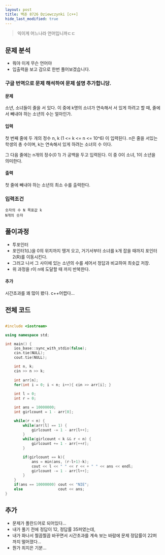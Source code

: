 ```yaml
---
layout: post
title: 백준 8726 Dziewczynki [c++]
hide_last_modified: true
---
```


> 익이게 어느나라 언어입니까ㄷㄷ



## 문제 분석

- 뭐야 이게 무슨 언어야
- 입출력을 보고 감으로 한번 풀어보겠습니다.



### 구글 번역으로 문제 해석하여 문제 설명 추가합니당.

#### 문제

소년, 소녀들이 줄을 서 있다. 이 중에 k명의 소녀가 연속해서 서 있게 하려고 할 때, 줄에서 빼내야 하는 소년의 수는 얼마인가.



#### 입력

첫 번째 줄에 두 개의 정수 n, k (1 <= k <= n <= 10^6) 이 입력된다. n은 줄을 서있는 학생의 총 수이며, k는 연속해서 있게 하려는 소녀의 수 이다.

그 다음 줄에는 n개의 정수(0 1) 가 공백을 두고 입력된다. 이 중 0이 소녀, 1이 소년을 의미한다.



#### 출력

첫 줄에 빼내야 하는 소년의 최소 수를 출력한다.





### 입력조건

```
숫자의 수 N 목표값 k
N개의 숫자
```



## 풀이과정

- 투포인터
- 포인터1(L)을 0의 위치까지 땡겨 오고, 거기서부터 소녀를 k개 잡을 때까지 포인터2(R)를 이동시킨다.
- 그러고 나서 그 사이에 있는 소년의 수를 세어서 정답과 비교하여 최솟값 저장.
- 위 과정을 r이 n에 도달할 때 까지  반복한다.



#### 추가

시간초과를 꽤 많이 봤다. c++어렵다...



## 전체 코드

```c++

#include <iostream>

using namespace std;

int main() {
    ios_base::sync_with_stdio(false);
    cin.tie(NULL);
    cout.tie(NULL);

    int n, k;
    cin >> n >> k;
    
    int arr[n];
    for(int i = 0; i < n; i++){ cin >> arr[i]; }
    
    int l = 0;
    int r = 0;

    int ans = 10000000;
    int girlcount = 1 - arr[0];

    while(r < n) {
        while(arr[l] == 1) {
            girlcount -= 1 - arr[l++];
        }
        while(girlcount < k && r < n) {
            girlcount += 1 - arr[++r];
        }

        if(girlcount == k){
            ans = min(ans, (r-l+1)-k);
            cout << l << " " << r << + " " << ans << endl;
            girlcount -= 1 - arr[l++];
        }
    }
    if(ans == 10000000) cout << "NIE";
    else                cout << ans;
}
```



## 추가

- 문제가 폴란드어로 되어있다...
- 내가 풀기 전에 정답이 12, 정답률 35퍼였는데,
- 내가 화나서 찔끔찔끔 바꾸면서 시간초과를 계속 보는 바람에 문제 정답률이 22퍼까지 떨어졌다...
- 뭔가 죄지은 기분...
